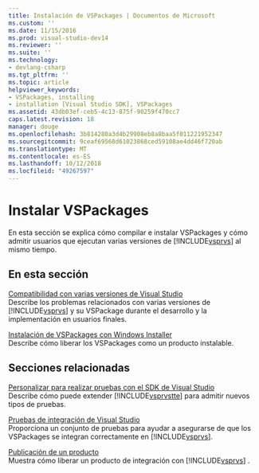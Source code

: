 ```yaml
---
title: Instalación de VSPackages | Documentos de Microsoft
ms.custom: ''
ms.date: 11/15/2016
ms.prod: visual-studio-dev14
ms.reviewer: ''
ms.suite: ''
ms.technology:
- devlang-csharp
ms.tgt_pltfrm: ''
ms.topic: article
helpviewer_keywords:
- VSPackages, installing
- installation [Visual Studio SDK], VSPackages
ms.assetid: 43db03ef-ceb5-4c13-875f-90259f470cc7
caps.latest.revision: 18
manager: douge
ms.openlocfilehash: 3b814280a3d4b29908eb8a8baa5f011221952347
ms.sourcegitcommit: 9ceaf69568d61023868ced59108ae4dd46f720ab
ms.translationtype: MT
ms.contentlocale: es-ES
ms.lasthandoff: 10/12/2018
ms.locfileid: "49267597"
---
```

# <a name="installing-vspackages"></a>Instalar VSPackages
En esta sección se explica cómo compilar e instalar VSPackages y cómo admitir usuarios que ejecutan varias versiones de [!INCLUDE[vsprvs](../includes/vsprvs-md.md)] al mismo tiempo.  
  
## <a name="in-this-section"></a>En esta sección  
 [Compatibilidad con varias versiones de Visual Studio](../extensibility/supporting-multiple-versions-of-visual-studio.md)  
 Describe los problemas relacionados con varias versiones de [!INCLUDE[vsprvs](../includes/vsprvs-md.md)] y su VSPackage durante el desarrollo y la implementación en usuarios finales.  
  
 [Instalación de VSPackages con Windows Installer](../extensibility/internals/installing-vspackages-with-windows-installer.md)  
 Describe cómo liberar los VSPackages como un producto instalable.  
  
## <a name="related-sections"></a>Secciones relacionadas  
 [Personalizar para realizar pruebas con el SDK de Visual Studio](http://msdn.microsoft.com/en-us/9cf7a840-dd66-4b00-90f7-e00e40370a69)  
 Describe cómo puede extender [!INCLUDE[vsprvstte](../includes/vsprvstte-md.md)] para admitir nuevos tipos de pruebas.  
  
 [Pruebas de integración de Visual Studio](http://msdn.microsoft.com/en-us/8d741735-7d93-46c2-ab93-01da7a0e016d)  
 Proporciona un conjunto de pruebas para ayudar a asegurarse de que los VSPackages se integran correctamente en [!INCLUDE[vsprvs](../includes/vsprvs-md.md)].  
  
 [Publicación de un producto](../misc/releasing-a-visual-studio-integration-product.md)  
 Muestra cómo liberar un producto de integración con [!INCLUDE[vsprvs](../includes/vsprvs-md.md)] .